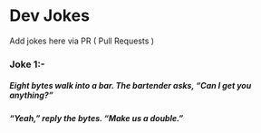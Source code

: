 # Dev Jokes

Add jokes here via PR ( Pull Requests )

### Joke 1:-
 
##### Eight bytes walk into a bar.  The bartender asks, “Can I get you anything?” <br>
##### “Yeah,” reply the bytes.  “Make us a double.”